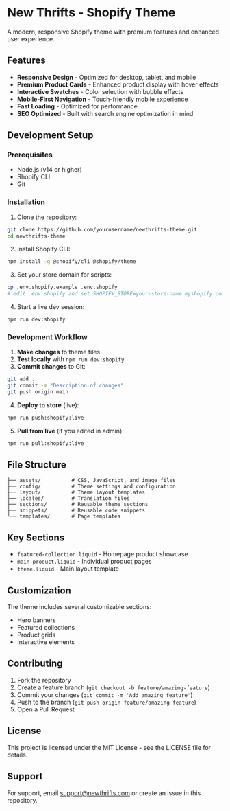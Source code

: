 # New Thrifts - Shopify Theme

A modern, responsive Shopify theme with premium features and enhanced user experience.

## Features

- **Responsive Design** - Optimized for desktop, tablet, and mobile
- **Premium Product Cards** - Enhanced product display with hover effects
- **Interactive Swatches** - Color selection with bubble effects
- **Mobile-First Navigation** - Touch-friendly mobile experience
- **Fast Loading** - Optimized for performance
- **SEO Optimized** - Built with search engine optimization in mind

## Development Setup

### Prerequisites
- Node.js (v14 or higher)
- Shopify CLI
- Git

### Installation

1. Clone the repository:
```bash
git clone https://github.com/yourusername/newthrifts-theme.git
cd newthrifts-theme
```

2. Install Shopify CLI:
```bash
npm install -g @shopify/cli @shopify/theme
```

3. Set your store domain for scripts:
```bash
cp .env.shopify.example .env.shopify
# edit .env.shopify and set SHOPIFY_STORE=your-store-name.myshopify.com
```

4. Start a live dev session:
```bash
npm run dev:shopify
```

### Development Workflow

1. **Make changes** to theme files
2. **Test locally** with `npm run dev:shopify`
3. **Commit changes** to Git:
```bash
git add .
git commit -m "Description of changes"
git push origin main
```
4. **Deploy to store** (live):
```bash
npm run push:shopify:live
```

5. **Pull from live** (if you edited in admin):
```bash
npm run pull:shopify:live
```

## File Structure

```
├── assets/          # CSS, JavaScript, and image files
├── config/          # Theme settings and configuration
├── layout/          # Theme layout templates
├── locales/         # Translation files
├── sections/        # Reusable theme sections
├── snippets/        # Reusable code snippets
└── templates/       # Page templates
```

## Key Sections

- `featured-collection.liquid` - Homepage product showcase
- `main-product.liquid` - Individual product pages
- `theme.liquid` - Main layout template

## Customization

The theme includes several customizable sections:
- Hero banners
- Featured collections
- Product grids
- Interactive elements

## Contributing

1. Fork the repository
2. Create a feature branch (`git checkout -b feature/amazing-feature`)
3. Commit your changes (`git commit -m 'Add amazing feature'`)
4. Push to the branch (`git push origin feature/amazing-feature`)
5. Open a Pull Request

## License

This project is licensed under the MIT License - see the LICENSE file for details.

## Support

For support, email support@newthrifts.com or create an issue in this repository.